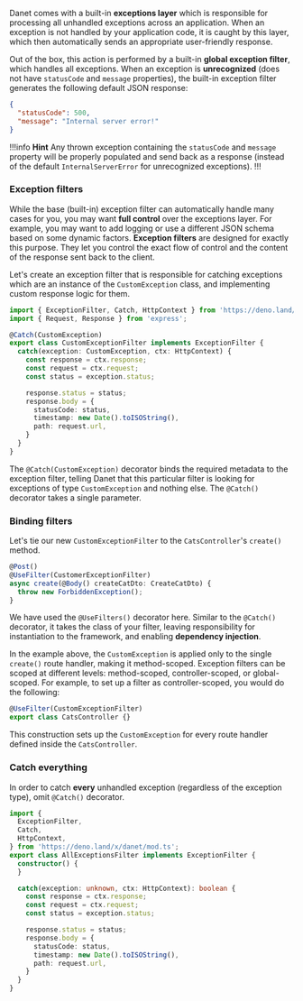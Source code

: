 Danet comes with a built-in **exceptions layer** which is responsible for processing all unhandled exceptions across an application. When an exception is not handled by your application code, it is caught by this layer, which then automatically sends an appropriate user-friendly response.

Out of the box, this action is performed by a built-in **global exception filter**, which handles all exceptions. When an exception is **unrecognized** (does not have `statusCode` and `message` properties), the built-in exception filter generates the following default JSON response:

```json
{
  "statusCode": 500,
  "message": "Internal server error!"
}
```

!!!info **Hint** 
Any thrown exception containing the `statusCode` and `message` property will be properly populated and send back as a response (instead of the default `InternalServerError` for unrecognized exceptions).
!!!
### Exception filters

While the base (built-in) exception filter can automatically handle many cases for you, you may want **full control** over the exceptions layer. For example, you may want to add logging or use a different JSON schema based on some dynamic factors. **Exception filters** are designed for exactly this purpose. They let you control the exact flow of control and the content of the response sent back to the client.

Let's create an exception filter that is responsible for catching exceptions which are an instance of the `CustomException` class, and implementing custom response logic for them.


```ts custom-exception.filter.ts
import { ExceptionFilter, Catch, HttpContext } from 'https://deno.land/x/danet/mod.ts';
import { Request, Response } from 'express';

@Catch(CustomException)
export class CustomExceptionFilter implements ExceptionFilter {
  catch(exception: CustomException, ctx: HttpContext) {
    const response = ctx.response;
    const request = ctx.request;
    const status = exception.status;

    response.status = status;
    response.body = {
      statusCode: status,
      timestamp: new Date().toISOString(),
      path: request.url,
    }
  }
}
```

The `@Catch(CustomException)` decorator binds the required metadata to the exception filter, telling Danet that this particular filter is looking for exceptions of type `CustomException` and nothing else. The `@Catch()` decorator takes a single parameter.

### Binding filters

Let's tie our new `CustomExceptionFilter` to the `CatsController`'s `create()` method.

```ts cats.controller.ts
@Post()
@UseFilter(CustomerExceptionFilter)
async create(@Body() createCatDto: CreateCatDto) {
  throw new ForbiddenException();
}
```

We have used the `@UseFilters()` decorator here. Similar to the `@Catch()` decorator, it takes the class of your filter, leaving responsibility for instantiation to the framework, and enabling **dependency injection**.

In the example above, the `CustomException` is applied only to the single `create()` route handler, making it method-scoped. Exception filters can be scoped at different levels: method-scoped, controller-scoped, or global-scoped. For example, to set up a filter as controller-scoped, you would do the following:

```ts cats.controller.ts
@UseFilter(CustomExceptionFilter)
export class CatsController {}
```

This construction sets up the `CustomException` for every route handler defined inside the `CatsController`.

### Catch everything

In order to catch **every** unhandled exception (regardless of the exception type), omit `@Catch()` decorator.

```typescript
import {
  ExceptionFilter,
  Catch,
  HttpContext,
} from 'https://deno.land/x/danet/mod.ts';
export class AllExceptionsFilter implements ExceptionFilter {
  constructor() {
  }

  catch(exception: unknown, ctx: HttpContext): boolean {
    const response = ctx.response;
    const request = ctx.request;
    const status = exception.status;

    response.status = status;
    response.body = {
      statusCode: status,
      timestamp: new Date().toISOString(),
      path: request.url,
    }
  }
}
```
